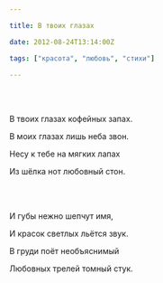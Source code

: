 ```yaml
---

title: В твоих глазах

date: 2012-08-24T13:14:00Z

tags: ["красота", "любовь", "стихи"]

---
```


<br/><br/>

В твоих глазах кофейных запах.

В моих глазах лишь неба звон.

Несу к тебе на мягких лапах

Из шёлка нот любовный стон.

<br/><br/>



И губы нежно шепчут имя,

И красок светлых льётся звук.

В груди поёт необъяснимый

Любовных трелей томный стук.